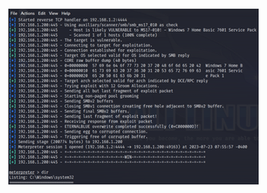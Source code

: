 ![Image Description](https://github.com/Blitz78/Projects/blob/main/Project%20Screenshots/eternal.png)
